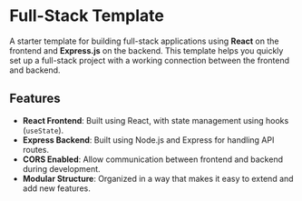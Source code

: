 # Full-Stack Template

A starter template for building full-stack applications using **React** on the frontend and **Express.js** on the backend. This template helps you quickly set up a full-stack project with a working connection between the frontend and backend.

## Features
- **React Frontend**: Built using React, with state management using hooks (`useState`).
- **Express Backend**: Built using Node.js and Express for handling API routes.
- **CORS Enabled**: Allow communication between frontend and backend during development.
- **Modular Structure**: Organized in a way that makes it easy to extend and add new features.

